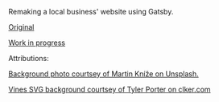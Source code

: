 Remaking a local business' website using Gatsby.

[Original](http://thebackyardretreat.com/)

[Work in progress](https://nervous-khorana-ffc875.netlify.app/)

Attributions:

[Background photo courtsey of Martin Kníže on Unsplash.](https://unsplash.com/photos/JjT_7MwREm4)

[Vines SVG background courtsey of Tyler Porter on clker.com](http://www.clker.com/clipart-vine-border-27.html)
